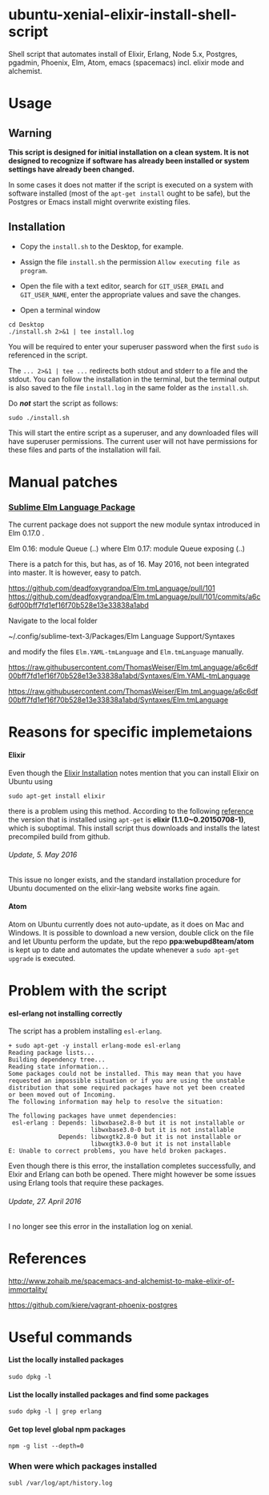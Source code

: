 # ubuntu-xenial-elixir-install-shell-script
Shell script that automates install of Elixir, Erlang, Node 5.x, Postgres, pgadmin, Phoenix, Elm, Atom, emacs (spacemacs) incl. elixir mode and alchemist.

# Usage

## Warning

**This script is designed for initial installation on a clean system. It is not designed to recognize if software has already been installed or system settings have already been changed.**

In some cases it does not matter if the script is executed on a system with software installed (most of the `apt-get install` ought to be safe), but the Postgres or Emacs install might overwrite existing files.

## Installation

- Copy the `install.sh` to the Desktop, for example.

- Assign the file `install.sh` the permission `Allow executing file as program`.

- Open the file with a text editor, search for `GIT_USER_EMAIL` and `GIT_USER_NAME`, enter the appropriate values and save the changes.

- Open a terminal window
```shell
cd Desktop
./install.sh 2>&1 | tee install.log
```

You will be required to enter your superuser password when the first `sudo` is referenced in the script.

The `... 2>&1 | tee ...` redirects both stdout and stderr to a file and the stdout. You can follow the installation in the terminal, but the terminal output is also saved to the file `install.log` in the same folder as the `install.sh`.

Do _**not**_ start the script as follows:

```shell
sudo ./install.sh
```

This will start the entire script as a superuser, and any downloaded files will have superuser permissions. The current user will not have permissions for these files and parts of the installation will fail.

# Manual patches

### [Sublime Elm Language Package](https://github.com/deadfoxygrandpa/Elm.tmLanguage)

The current package does not support the new module syntax introduced in Elm 0.17.0 .

Elm 0.16: module Queue (..) where
Elm 0.17: module Queue exposing (..)

There is a patch for this, but has, as of 16. May 2016, not been integrated into master. It is however, easy to patch.

https://github.com/deadfoxygrandpa/Elm.tmLanguage/pull/101
https://github.com/deadfoxygrandpa/Elm.tmLanguage/pull/101/commits/a6c6df00bff7fd1ef16f70b528e13e33838a1abd

Navigate to the local folder

~/.config/sublime-text-3/Packages/Elm Language Support/Syntaxes

and modify the files `Elm.YAML-tmLanguage` and `Elm.tmLanguage` manually.

https://raw.githubusercontent.com/ThomasWeiser/Elm.tmLanguage/a6c6df00bff7fd1ef16f70b528e13e33838a1abd/Syntaxes/Elm.YAML-tmLanguage

https://raw.githubusercontent.com/ThomasWeiser/Elm.tmLanguage/a6c6df00bff7fd1ef16f70b528e13e33838a1abd/Syntaxes/Elm.tmLanguage



# Reasons for specific implemetaions

#### Elixir
Even though the [Elixir Installation](http://elixir-lang.org/install.html) notes mention that you can install Elixir on Ubuntu using

```
sudo apt-get install elixir
```
there is a problem using this method. According to the following [reference](http://packages.ubuntu.com/xenial/elixir) the version that is installed using `apt-get` is **elixir (1.1.0~0.20150708-1)**, which is suboptimal. This install script thus downloads and installs the latest precompiled build from github.

###### Update, 5. May 2016
This issue no longer exists, and the standard installation procedure for Ubuntu documented on the elixir-lang website works fine again.

#### Atom
Atom on Ubuntu currently does not auto-update, as it does on Mac and Windows. It is possible to download a new version, double click on the file and let Ubuntu perform the update, but the repo **ppa:webupd8team/atom** is kept up to date and automates the update whenever a `sudo apt-get upgrade` is executed.

# Problem with the script

#### esl-erlang not installing correctly
The script has a problem installing `esl-erlang`.

```
+ sudo apt-get -y install erlang-mode esl-erlang
Reading package lists...
Building dependency tree...
Reading state information...
Some packages could not be installed. This may mean that you have
requested an impossible situation or if you are using the unstable
distribution that some required packages have not yet been created
or been moved out of Incoming.
The following information may help to resolve the situation:

The following packages have unmet dependencies:
 esl-erlang : Depends: libwxbase2.8-0 but it is not installable or
                       libwxbase3.0-0 but it is not installable
              Depends: libwxgtk2.8-0 but it is not installable or
                       libwxgtk3.0-0 but it is not installable
E: Unable to correct problems, you have held broken packages.
```

Even though there is this error, the installation completes successfully, and Elxir and Erlang can both be opened. There might however be some issues using Erlang tools that require these packages.

###### Update, 27. April 2016
I no longer see this error in the installation log on xenial.

# References

http://www.zohaib.me/spacemacs-and-alchemist-to-make-elixir-of-immortality/

https://github.com/kiere/vagrant-phoenix-postgres

# Useful commands

#### List the locally installed packages

```shell
sudo dpkg -l
```

#### List the locally installed packages and find some packages

```shell
sudo dpkg -l | grep erlang
```

#### Get top level global npm packages

```shell
npm -g list --depth=0
```

### When were which packages installed

```shell
subl /var/log/apt/history.log
```



